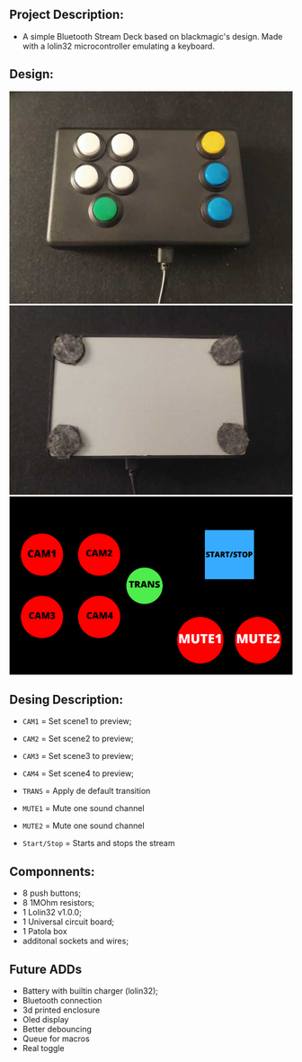 Project Description: 
----
* A simple Bluetooth Stream Deck based on blackmagic's design. Made with a lolin32 microcontroller emulating a keyboard. 

Design:
----
![Up view](V1_up.jpeg)
![Bottom view](V1_bottom.jpeg)
![Design](Design.png)



Desing Description:
----
*   `CAM1` = Set scene1 to preview; 
*   `CAM2` = Set scene2 to preview;
*   `CAM3` = Set scene3 to preview;
*   `CAM4` = Set scene4 to preview;

*   `TRANS` = Apply de default transition 

*   `MUTE1` = Mute one sound channel
*   `MUTE2` = Mute one sound channel  

*   `Start/Stop` = Starts and stops the stream

Componnents: 
----
* 8 push buttons; 
* 8 1MOhm resistors; 
* 1 Lolin32 v1.0.0; 
* 1 Universal circuit board; 
* 1 Patola box 
* additonal sockets and wires; 

Future ADDs
----
* Battery with builtin charger (lolin32); 
* Bluetooth connection 
* 3d printed enclosure 
* Oled display
* Better debouncing 
* Queue for macros 
* Real toggle
